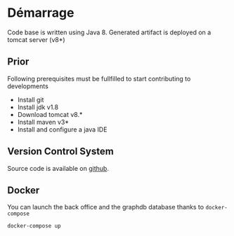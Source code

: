 # Démarrage

Code base is written using Java 8. Generated artifact is deployed on a tomcat server \(v8\*\)

## Prior

Following prerequisites must be fullfilled to start contributing to developments

- Install git
- Install jdk v1.8
- Download tomcat v8.\*
- Install maven v3\*
- Install and configure a java IDE

## Version Control System

Source code is available on [github](https://github.com/InseeFr/Bauhaus-Back-Office).

## Docker

You can launch the back office and the graphdb database thanks to `docker-compose`

```shell
docker-compose up
```
